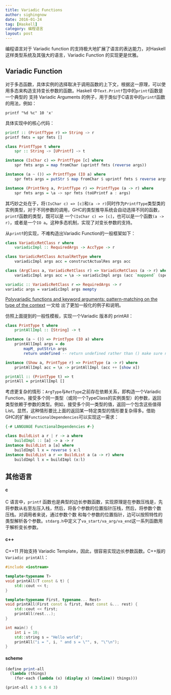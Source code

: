 ```yaml
---
title: Variadic Functions
author: sighingnow
date: 2016-01-24
tag: [Haskell]
category: 编程语言
layout: post
---
```


编程语言对于 Variadic function 的支持极大地扩展了语言的表达能力，对Haskell这样类型系统及其强大的语言，Variadic Function 的实现更是优雅。

<!--more-->

Variadic Function
-----------------

对于多态函数，具体实例的选择取决于调用函数的上下文，根据这一原理，可以使用多态来构造支持变长参数的函数。Haskell 中`Text.Printf`包中的`printf`函数是一个典型的
支持 Variadic Arguments 的例子，用于类似于C语言中的`printf`函数的用法，例如：

    printf "%d %c" 10 'x'

具体实现中的核心代码：

~~~haskell
printf :: (PrintfType r) => String ‐> r
printf fmts = spr fmts []

class PrintfType t where
    spr :: String ‐> [UPrintf] ‐> t

instance (IsChar c) => PrintfType [c] where
    spr fmts args = map fromChar (uprintf fmts (reverse args))

instance (a ~ ()) => PrintfType (IO a) where
    spr fmts args = putStr $ map fromChar $ uprintf fmts $ reverse args

instance (PrintfArg a, PrintfType r) => PrintfType (a -> r) where
    spr fmts args = \a ‐> spr fmts (toUPrintf a : args)
~~~

其巧妙之处在于，将`(IsChar c) => [c]`和`(a -> r)`同时作为`PrintfType`类型类的实例类型，对于不同参数的调用，GHC的类型推导系统会自动选择不同的函数，`printf`函数的类型，既可以是
一个`(IsChar c) => [c]`，也可以是一个函数`(a -> r)`，或者是一个`IO a`。这种多态机制，实现了对变长参数的支持。

从`printf`的实现，不难构造出Variadic Function的一般框架如下：

~~~haskell
class VariadicRetClass r where
    variadicImpl :: RequiredArgs -> AccType -> r

class VariadicRetClass ActualRetType where
    variadicImpl args acc = constructActualRes args acc

class (ArgClass a, VariadicRetClass r) => VariadicRetClass (a -> r) where
    variadicImpl args acc = \a -> variadicImpl args (acc `mappend` (specialize a))

variadic :: VariadicRetClass r => RequiredArgs -> r
variadic args = variadicImpl args mempty
~~~

[Polyvariadic functions and keyword arguments: pattern-matching on the type of the context](http://okmij.org/ftp/Haskell/polyvariadic.html) 一文给
出了更加一般化的例子和说明。

仿照上面提到的一般性模板，实现一个Variadic 版本的 printAll：

~~~haskell
class PrintType t where
    printAllImpl :: [String] -> t

instance (a ~ ()) => PrintType (IO a) where
    printAllImpl args = do
        mapM_ putStrLn args
        return undefined -- return undefined rather than () make sure nobody uses it.

instance (Show a, PrintType r) => PrintType (a -> r) where
    printAllImpl acc = \x -> printAllImpl (acc ++ [show x])

printAll :: (PrintType t) => t
printAll = printAllImpl []
~~~

考虑更复杂的情形：`ArgType`与`RetType`之前存在依赖关系，即构造一个Variadic Function，接受多个同一类型（或同一个TypeClass的实例类型）的参数，返回
类型依赖于参数的类型。例如，接受多个同一类型的值，返回一个包含这些值得List。显然，这种情形要比上面的返回某一特定类型的情形要复杂得多。借助
GHC的扩展`FunctionalDependencies`可以实现这一需求：

~~~haskell
{-# LANGUAGE FunctionalDependencies #-}

class BuildList a r | r -> a where
    buildImpl :: [a] -> a -> r
instance BuildList a [a] where
    buildImpl l x = reverse $ x:l
instance BuildList a r => BuildList a (a -> r) where
    buildImpl l x = buildImpl (x:l)
~~~

其他语言
------

#### c

C 语言中，`printf` 函数也是典型的边长参数函数，实现原理是在参数压栈是，先将参数从右至左压入栈，然后，将各个参数的位置指针压栈，然后，将参数个数
压栈。对调用者来说，通过参数个数
和每个参数的位置指针，边可以按照特性的类型解析各个参数。`stdarg.h`中定义了`va_start/va_arg/va_end`这一系列函数用于解析变长参数。

#### c++

C++11 开始支持 Variadic Template，因此，很容易实现边长参数函数。C++版的`Variadic printAll`：

~~~cpp
#include <iostream>

template<typename T>
void printAll(T const & t) {
    std::cout << t;
}

template<typename First, typename... Rest>
void printAll(First const & first, Rest const &... rest) {
    std::cout << first;
    printAll(rest...);
}

int main() {
    int i = 10;
    std::string s = "Hello world";
    printAll("i = ", i, " and s = \"", s, "\"\n");
}
~~~

#### scheme

~~~scheme
(define print‐all
  (lambda (things)
    (for‐each (lambda (x) (display x) (newline)) things)))

(print‐all 4 3 5 6 4 3)
~~~

